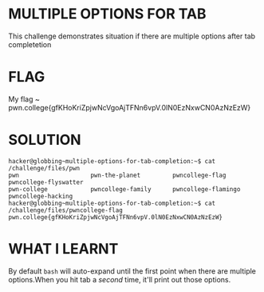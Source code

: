 
# MULTIPLE OPTIONS FOR TAB

This challenge demonstrates situation if there are multiple options after tab completetion
# FLAG

My flag ~ pwn.college{gfKHoKriZpjwNcVgoAjTFNn6vpV.0lN0EzNxwCN0AzNzEzW}

# SOLUTION

```
hacker@globbing~multiple-options-for-tab-completion:~$ cat /challenge/files/pwn
pwn                    pwn-the-planet         pwncollege-flag        pwncollege-flyswatter
pwn-college            pwncollege-family      pwncollege-flamingo    pwncollege-hacking
hacker@globbing~multiple-options-for-tab-completion:~$ cat /challenge/files/pwncollege-flag
pwn.college{gfKHoKriZpjwNcVgoAjTFNn6vpV.0lN0EzNxwCN0AzNzEzW}
```

# WHAT I LEARNT

By default `bash` will auto-expand until the first point when there are multiple options.When you hit tab a _second_ time, it'll print out those options.

